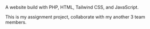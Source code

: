 A website build with PHP, HTML, Tailwind CSS, and JavaScript.

This is my assignment project, collaborate with my another 3 team members.

